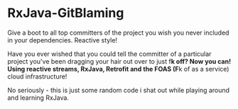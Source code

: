 RxJava-GitBlaming
=================

Give a boot to all top committers of the project you wish you never included in your dependencies. Reactive style!

Have you ever wished that you could tell the committer of a particular project you've been dragging your hair out over to just f**k off? Now you can! Using reactive streams, RxJava, Retrofit and the FOAS (F**k of as a service) cloud infrastructure!

No seriously - this is just some random code i shat out while playing around and learning RxJava.
